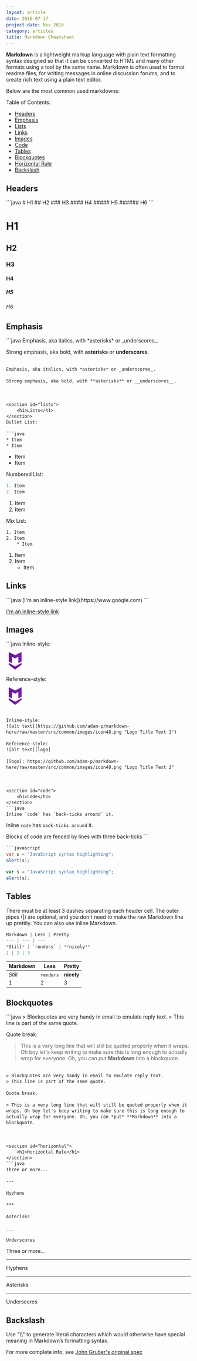 ```yaml
---
layout: article
date: 2016-07-17
project-date: Nov 2016
category: articles
title: Markdown Cheatsheet
---
```


**Markdown** is a lightweight markup language with plain text formatting syntax designed so that it can be converted to HTML 
and many other formats using a tool by the same name. Markdown is often used to format readme files, for writing messages in 
online discussion forums, and to create rich text using a plain text editor.

Below are the most common used markdowns:

Table of Contents:<br>
<ul>
	<li class="page-scroll">
		<a href="#headers">Headers</a><br>
	</li>
	<li class="page-scroll">
		<a href="#emphasis">Emphasis</a><br>
	</li>
	<li class="page-scroll">
		<a href="#lists">Lists</a><br>
	</li>
	<li class="page-scroll">
		<a href="#links">Links</a><br>
	</li>
	<li class="page-scroll">
		<a href="#images">Images</a><br>
	</li>
	<li class="page-scroll">
		<a href="#code">Code</a><br>
	</li>
	<li class="page-scroll">
		<a href="#tables">Tables</a><br>
	</li>
	<li class="page-scroll">
		<a href="#blockquotes">Blockquotes</a><br>
	</li>
	<li class="page-scroll">
		<a href="#horizontal">Horizontal Rule</a><br>
	</li>
	<li class="page-scroll">
		<a href="#backslash">Backslash</a><br>
	</li>
</ul>



<section id="headers">
	<h1>Headers</h1>
</section>
```java
# H1
## H2
### H3
#### H4
##### H5
###### H6
```

# H1

## H2

### H3

#### H4

##### H5

###### H6



<section id="emphasis">
	<h1>Emphasis</h1>
</section>
```java
Emphasis, aka italics, with *asterisks* or _underscores_.

Strong emphasis, aka bold, with **asterisks** or __underscores__.
```

Emphasis, aka italics, with *asterisks* or _underscores_.

Strong emphasis, aka bold, with **asterisks** or __underscores__.



<section id="lists">
	<h1>Lists</h1>
</section>
Bullet List:

```java
* Item
* Item
```

* Item
* Item

Numbered List:

```java
1. Item
2. Item
```

1. Item
2. Item

Mix List:

```
1. Item
2. Item
    * Item
```

1. Item
2. Item
	* Item



<section id="links">
	<h1>Links</h1>
</section>
```java
[I'm an inline-style link](https://www.google.com)
```

[I'm an inline-style link](https://www.google.com)



<section id="images">
	<h1>Images</h1>
</section>
```java
Inline-style:

![alt text](https://github.com/adam-p/markdown-here/raw/master/src/common/images/icon48.png "Logo Title Text 1")

Reference-style: 

![alt text][logo]

[logo]: https://github.com/adam-p/markdown-here/raw/master/src/common/images/icon48.png "Logo Title Text 2"
```

Inline-style: 
![alt text](https://github.com/adam-p/markdown-here/raw/master/src/common/images/icon48.png "Logo Title Text 1")

Reference-style: 
![alt text][logo]

[logo]: https://github.com/adam-p/markdown-here/raw/master/src/common/images/icon48.png "Logo Title Text 2"



<section id="code">
	<h1>Code</h1>
</section>
```java
Inline `code` has `back-ticks around` it.
```

Inline `code` has `back-ticks around` it.

Blocks of code are fenced by lines with three back-ticks ```
```java
```javascript
var s = "JavaScript syntax highlighting";
alert(s);
```

```javascript
var s = "JavaScript syntax highlighting";
alert(s);
```



<section id="tables">
	<h1>Tables</h1>
</section>
There must be at least 3 dashes separating each header cell. The outer pipes (|) are optional, and you don't need to make the raw Markdown 
line up prettily. You can also use inline Markdown.

```java
Markdown | Less | Pretty
--- | --- | ---
*Still* | `renders` | **nicely**
1 | 2 | 3
```

Markdown | Less | Pretty
--- | --- | ---
*Still* | `renders` | **nicely**
1 | 2 | 3



<section id="blockquotes">
	<h1>Blockquotes</h1>
</section>
```java
> Blockquotes are very handy in email to emulate reply text.
> This line is part of the same quote.

Quote break.

> This is a very long line that will still be quoted properly when it wraps. Oh boy let's keep writing to make sure this is long enough to actually wrap for everyone. Oh, you can *put* **Markdown** into a blockquote. 
```

> Blockquotes are very handy in email to emulate reply text.
> This line is part of the same quote.

Quote break.

> This is a very long line that will still be quoted properly when it wraps. Oh boy let's keep writing to make sure this is long enough to actually wrap for everyone. Oh, you can *put* **Markdown** into a blockquote. 



<section id="horizontal">
	<h1>Horizontal Rule</h1>
</section>
```java
Three or more...

---

Hyphens

***

Asterisks

___

Underscores
```

Three or more...

---

Hyphens

***

Asterisks

___

Underscores


<section id="backslash">
	<h1>Backslash</h1>
</section>
Use "\\" to generate literal characters which would otherwise have special meaning in Markdown’s formatting syntax.



For more complete info, see [John Gruber's original spec](http://daringfireball.net/projects/markdown/)

